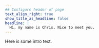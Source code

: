 ```yaml
---
## Configure header of page
text_align_right: true
show_title_as_headline: false
headline: |
  Hi, my name is Chris. Nice to meet you.
---
```


<!-- this is a subheadline -->
Here is some intro text.
